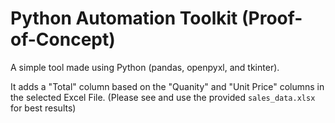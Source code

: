 # Python Automation Toolkit (Proof-of-Concept)

A simple tool made using Python (pandas, openpyxl, and tkinter).

It adds a "Total" column based on the "Quanity" and "Unit Price" columns in the selected Excel File. (Please see and use the provided ```sales_data.xlsx``` for best results)
